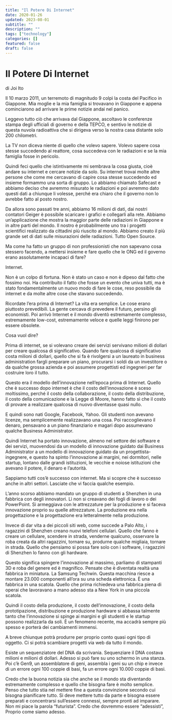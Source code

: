 ```yaml
---
title: "Il Potere Di Internet"
date: 2020-01-26
updated: 2023-08-01
subtitle: ""
description: ""
tags: ["technology"]
categories: []
featured: false
draft: false
---
```


# Il Potere Di Internet
di Joi Ito

Il 10 marzo 2011, un terremoto di magnitudo 9 colpì la costa del Pacifico in Giappone. Mia moglie e la mia famiglia si trovavano in Giappone e appena cominciarono ad arrivare le prime notizie andai nel panico.

Leggevo tutto ciò che arrivava dal Giappone, ascoltavo le conferenze stampa degli ufficiali di governo e della TEPCO, e sentivo le notizie di questa nuvola radioattiva che si dirigeva verso la nostra casa distante solo 200 chilometri.

La TV non diceva niente di quello che volevo sapere. Volevo sapere cosa stesse succedendo al reattore, cosa succedeva con le radiazioni e se la mia famiglia fosse in pericolo.

Quindi feci quello che istintivamente mi sembrava la cosa giusta, cioè andare su internet e cercare notizie da solo. Su internet trovai molte altre persone che come me cercavano di capire cosa stesse succedendo ed insieme formammo una sorta di gruppo. Lo abbiamo chiamato Safecast e abbiamo deciso che avremmo misurato le radiazioni e poi avremmo dato questi dati a chiunque li volesse, perché era chiaro che il governo non lo avrebbe fatto al posto nostro.

Da allora sono passati tre anni, abbiamo 16 milioni di dati, dai nostri contatori Geiger è possibile scaricare i grafici e collegarli alla rete. Abbiamo un’applicazione che mostra la maggior parte delle radiazioni in Giappone e in altre parti del mondo. Il nostro è probabilmente uno tra i progetti scientifici realizzato da cittadini più riuscito al mondo. Abbiamo creato il più grande set di dati sulle misurazioni delle radiazioni. Tutto Open Source.

Ma come ha fatto un gruppo di non professionisti che non sapevano cosa stessero facendo, a mettersi insieme e fare quello che le ONG ed il governo erano assolutamente incapaci di fare?

Internet.

Non è un colpo di fortuna. Non è stato un caso e non è dipeso dal fatto che fossimo noi. Ha contribuito il fatto che fosse un evento che univa tutti, ma è stato fondamentalmente un nuovo modo di fare le cose, reso possibile da internet e da molte altre cose che stavano succedendo.

Ricordate l’era prima di Internet? La vita era semplice. Le cose erano piuttosto prevedibili. La gente cercava di prevedere il futuro, persino gli economisti. Poi arrivò Internet e il mondo diventò estremamente complesso, estremamente low-cost, estremamente veloce e quelle leggi finirono per essere obsolete.

Cosa vuol dire?

Prima di internet, se si volevano creare dei servizi servivano milioni di dollari per creare qualcosa di significativo. Quando fare qualcosa di significativo costa milioni di dollari, quello che si fa è rivolgersi a un laureato in business administration fargli preparare un piano, procurarsi i soldi da un investitore o da qualche grossa azienda e poi assumere progettisti ed ingegneri per far costruire loro il tutto.

Questo era il modello dell’innovazione nell’epoca prima di Internet. Quello che è successo dopo internet è che il costo dell’innovazione è sceso moltissimo, perché il costo della collaborazione, il costo della distribuzione, il costo della comunicazione e la Legge di Moore, hanno fatto sì che il costo di provare a realizzare qualcosa di nuovo diventasse quasi nullo.

E quindi sono nati Google, Facebook, Yahoo. Gli studenti non avevano licenze, ma semplicemente realizzavano una cosa. Poi raccoglievano il denaro, pensavano a un piano finanziario e magari dopo assumevano qualche Business Administrator.

Quindi Internet ha portato innovazione, almeno nel settore dei software e dei servizi, muovendosi da un modello di innovazione guidato dai Business Administrator a un modello di innovazione guidato da un progettista-ingegnere, e questo ha spinto l’innovazione ai margini, nei dormitori, nelle startup, lontano dalle grandi istituzioni, le vecchie e noiose istituzioni che avevano il potere, il denaro e l’autorità.

Sappiamo tutti cos’è successo con internet. Ma si scopre che è successo anche in altri settori. Lasciate che vi faccia qualche esempio.

L’anno scorso abbiamo mandato un gruppo di studenti a Shenzhen in una fabbrica con degli innovatori. Lì non si creavano dei fogli di lavoro o dei PowerPoint. Si armeggiava con le attrezzature per la produzione e si faceva innovazione proprio su quelle attrezzature. La produzione era nella progettazione e la progettazione era letteralmente nella produzione.

Invece di dar vita a dei piccoli siti web, come succede a Palo Alto, i ragazzini di Shenzhen creano nuovi telefoni cellulari. Quello che fanno è creare un cellulare, scendere in strada, venderne qualcuno, osservare la roba creata da altri ragazzini, tornare su, produrne qualche migliaia, tornare in strada. Quello che pensiamo si possa fare solo con i software, i ragazzini di Shenzhen lo fanno con gli hardware.

Questo significa spingere l’innovazione al massimo, parliamo di stampanti 3D e roba del genere ed è magnifico. Pensate che è diventata realtà una fabbrica in miniatura. La Samsung Techwin. Questa macchina riesce a montare 23.000 componenti all’ora su una scheda elettronica. È una fabbrica in una scatola. Quello che prima richiedeva una fabbrica piena di operai che lavoravano a mano adesso sta a New York in una piccola scatola.

Quindi il costo della produzione, il costo dell’innovazione, il costo della prototipazione, distribuzione e produzione hardware si abbassa talmente tanto che l’innovazione si spinge ai margini e gli studenti e le startup possono realizzarla da soli. È un fenomeno recente, ma accadrà sempre più spesso e porterà dei cambiamenti immensi.

A breve chiunque potrà produrre per proprio conto quasi ogni tipo di oggetto. Ci si potrà scambiare progetti via web da tutto il mondo.

Esiste un sequenziatore del DNA da scrivania. Sequenziare il DNA costava milioni e milioni di dollari. Adesso si può fare su uno schermo in una stanza. Poi c’è Gen9, un assemblatore di geni, assembla i geni su un chip e invece di un errore ogni 100 coppie di basi, fa un errore ogni 10.000 coppie di basi.

Credo che la buona notizia sia che anche se il mondo sta diventando estremamente complesso e quello che bisogna fare è molto semplice. Penso che tutto stia nel mettere fine a questa convinzione secondo cui bisogna pianificare tutto. Si deve mettere tutto da parte e bisogna essere preparati e concentrarsi sull’essere connessi, sempre pronti ad imparare. Non mi piace la parola “futurista”. Credo che dovremmo essere “adessisti”, Proprio come siamo adesso.
